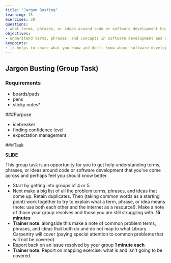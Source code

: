 ```yaml
---
title: "Jargon Busting"
teaching: 15
exercises: 30
questions:
- what terms, phrases, or ideas around code or software development have you come across and perhaps feel you should know better?
objectives:
- understand terms, phrases, and concepts in software development and data science
keypoints:
- it helps to share what you know and don't know about software development and data science jargon
---
```


## Jargon Busting (Group Task)

### Requirements

- boards/pads
- pens
- sticky notes*

###Purpose

- icebreaker
- finding confidence level
- expectation management

###Task

**SLIDE**

This group task is an opportunity for you to get help understanding terms, phrases, or ideas around code or software development that you've come across and perhaps feel you should know better.

- Start by getting into groups of 4 or 5.
- Next make a big list of all the problem terms, phrases, and ideas that come up. Retain duplicates. Then (taking common words as a starting point) work together to try to explain what a term, phrase, or idea means (note: use both each other and the internet as a resource!). Make a note of those your group resolves and those you are still struggling with. **15 minutes**
- **Trainer note**: alongside this make a note of common problem terms, phrases, and ideas that both do and do not map to what Library Carpentry will cover (paying special attention to common problems that will not be covered)
- Report back on an issue resolved by your group **1 minute each**
- **Trainer note**: Report on mapping exercise: what is and isn't going to be covered.
